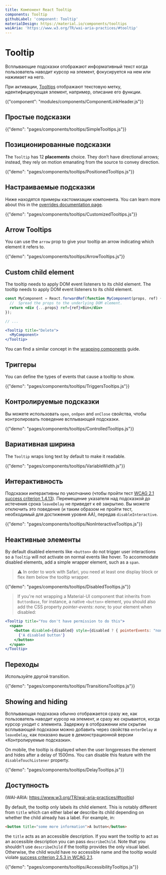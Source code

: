 ```yaml
---
title: Компонент React Tooltip
components: Tooltip
githubLabel: 'component: Tooltip'
materialDesign: https://material.io/components/tooltips
waiAria: 'https://www.w3.org/TR/wai-aria-practices/#tooltip'
---
```


# Tooltip

<p class="description">Всплывающие подсказки отображают информативный текст когда пользователь наводит курсор на элемент, фокусируется на нем или нажимает на него.</p>

При активации, [Tooltips](https://material.io/design/components/tooltips.html) отображают текстовую метку, идентифицирующая элемент, например, описание его функции.

{{"component": "modules/components/ComponentLinkHeader.js"}}

## Простые подсказки

{{"demo": "pages/components/tooltips/SimpleTooltips.js"}}

## Позиционированные подсказки

The `Tooltip` has 12 **placements** choice. They don’t have directional arrows; instead, they rely on motion emanating from the source to convey direction.

{{"demo": "pages/components/tooltips/PositionedTooltips.js"}}

## Настраиваемые подсказки

Ниже находятся примеры кастомизации компонента. You can learn more about this in the [overrides documentation page](/customization/components/).

{{"demo": "pages/components/tooltips/CustomizedTooltips.js"}}

## Arrow Tooltips

You can use the `arrow` prop to give your tooltip an arrow indicating which element it refers to.

{{"demo": "pages/components/tooltips/ArrowTooltips.js"}}

## Custom child element

The tooltip needs to apply DOM event listeners to its child element. The tooltip needs to apply DOM event listeners to its child element.

```jsx
const MyComponent = React.forwardRef(function MyComponent(props, ref) {
  //  Spread the props to the underlying DOM element.
  return <div {...props} ref={ref}>Bin</div>
});

// ...

<Tooltip title="Delete">
  <MyComponent>
</Tooltip>
```

You can find a similar concept in the [wrapping components](/guides/composition/#wrapping-components) guide.

## Триггеры

You can define the types of events that cause a tooltip to show.

{{"demo": "pages/components/tooltips/TriggersTooltips.js"}}

## Контролируемые подсказки

Вы можете использовать `open`, `onOpen` and `onClose` свойства, чтобы контролировать поведение всплывающей подсказки.

{{"demo": "pages/components/tooltips/ControlledTooltips.js"}}

## Вариативная ширина

The `Tooltip` wraps long text by default to make it readable.

{{"demo": "pages/components/tooltips/VariableWidth.js"}}

## Интерактивность

Подсказки интерактивны по умолчанию (чтобы пройти тест [WCAG 2.1 success criterion 1.4.13](https://www.w3.org/TR/WCAG21/#content-on-hover-or-focus)). Перемещение указателя над подсказкой до истечения срока `leaveDelay` не приведет к её закрытию. Вы можете отключить это поведение (и таким образом не пройти тест, необходимый для достижения уровня АА), передав `disableInteractive`.

{{"demo": "pages/components/tooltips/NonInteractiveTooltips.js"}}

## Неактивные элементы

By default disabled elements like `<button>` do not trigger user interactions so a `Tooltip` will not activate on normal events like hover. To accommodate disabled elements, add a simple wrapper element, such as a `span`.

> ⚠️ In order to work with Safari, you need at least one display block or flex item below the tooltip wrapper.

{{"demo": "pages/components/tooltips/DisabledTooltips.js"}}

> If you're not wrapping a Material-UI component that inherits from `ButtonBase`, for instance, a native `<button>` element, you should also add the CSS property *pointer-events: none;* to your element when disabled:

```jsx
<Tooltip title="You don't have permission to do this">
  <span>
    <button disabled={disabled} style={disabled ? { pointerEvents: "none" } : {}}>
      {'A disabled button'}
    </button>
  </span>
</Tooltip>
```

## Переходы

Используйте другой transition.

{{"demo": "pages/components/tooltips/TransitionsTooltips.js"}}

## Showing and hiding

Всплывающая подсказка обычно отображается сразу же, как пользователь наводит курсор на элемент, и сразу же скрывается, когда курсор уходит с элемента. Задержку в отображении или скрытии всплывающей подсказки можно добавить через свойства `enterDelay` и `leaveDelay`, как показано выше в демонстрационной версии «Контролируемые подсказки».

On mobile, the tooltip is displayed when the user longpresses the element and hides after a delay of 1500ms. You can disable this feature with the `disableTouchListener` property.

{{"demo": "pages/components/tooltips/DelayTooltips.js"}}

## Доступность

(WAI-ARIA: https://www.w3.org/TR/wai-aria-practices/#tooltip)

By default, the tooltip only labels its child element. This is notably different from `title` which can either label **or** describe its child depending on whether the child already has a label. For example, in:

```html
<button title="some more information">A button</button>
```

the `title` acts as an accessible description. If you want the tooltip to act as an accessible description you can pass `describeChild`. Note that you shouldn't use `describeChild` if the tooltip provides the only visual label. Otherwise, the child would have no accessible name and the tooltip would violate [success criterion 2.5.3 in WCAG 2.1](https://www.w3.org/WAI/WCAG21/Understanding/label-in-name.html).

{{"demo": "pages/components/tooltips/AccessibilityTooltips.js"}}
